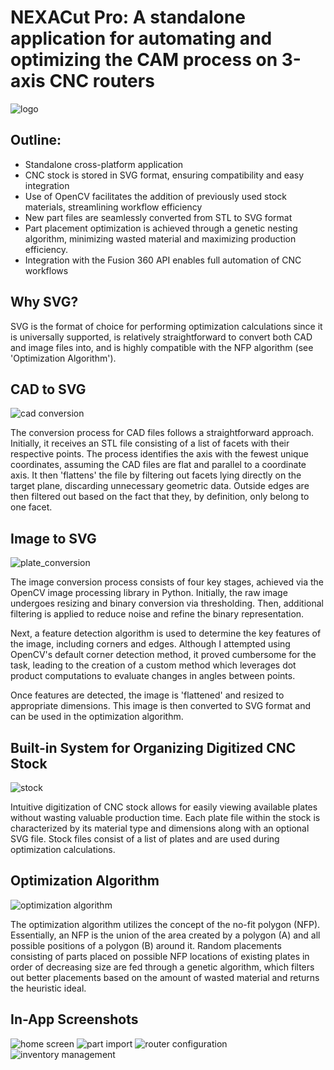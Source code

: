 # NEXACut Pro: A standalone application for automating and optimizing the CAM process on 3-axis CNC routers

![logo](https://github.com/nagan319/NEXACut-Pro/assets/147287567/e3962669-4dee-49f1-879c-7f65fb409fa7)

## Outline:

- Standalone cross-platform application
- CNC stock is stored in SVG format, ensuring compatibility and easy integration
- Use of OpenCV facilitates the addition of previously used stock materials, streamlining workflow efficiency
- New part files are seamlessly converted from STL to SVG format
- Part placement optimization is achieved through a genetic nesting algorithm, minimizing wasted material and maximizing production efficiency.
- Integration with the Fusion 360 API enables full automation of CNC workflows

## Why SVG?

SVG is the format of choice for performing optimization calculations since it is universally supported, is relatively straightforward to convert both CAD and image files into, and is highly compatible with the NFP algorithm (see 'Optimization Algorithm').

## CAD to SVG
![cad conversion](https://github.com/nagan319/NEXACut-Pro/assets/147287567/2986d8b4-7201-49c4-ae9f-c8305ca8250e)

The conversion process for CAD files follows a straightforward approach. Initially, it receives an STL file consisting of a list of facets with their respective points. The process identifies the axis with the fewest unique coordinates, assuming the CAD files are flat and parallel to a coordinate axis. It then 'flattens' the file by filtering out facets lying directly on the target plane, discarding unnecessary geometric data. Outside edges are then filtered out based on the fact that they, by definition, only belong to one facet.

## Image to SVG
![plate_conversion](https://github.com/nagan319/NEXACut-Pro/assets/147287567/01402912-f3c6-4d32-857d-f4a2ca78a3b4)

The image conversion process consists of four key stages, achieved via the OpenCV image processing library in Python. Initially, the raw image undergoes resizing and binary conversion via thresholding. Then, additional filtering is applied to reduce noise and refine the binary representation. 

Next, a feature detection algorithm is used to determine the key features of the image, including corners and edges. Although I attempted using OpenCV's default corner detection method, it proved cumbersome for the task, leading to the creation of a custom method which leverages dot product computations to evaluate changes in angles between points.

Once features are detected, the image is 'flattened' and resized to appropriate dimensions. This image is then converted to SVG format and can be used in the optimization algorithm.

## Built-in System for Organizing Digitized CNC Stock
![stock](https://github.com/nagan319/NEXACut-Pro/assets/147287567/560f59bf-28ef-4eee-938b-70b62dcd01e8)

Intuitive digitization of CNC stock allows for easily viewing available plates without wasting valuable production time. Each plate file within the stock is characterized by its material type and dimensions along with an optional SVG file. Stock files consist of a list of plates and are used during optimization calculations.

## Optimization Algorithm
![optimization algorithm](https://github.com/nagan319/NEXACut-Pro/assets/147287567/3e4c8641-22fb-4da7-b1b6-73e4e0635df2)

The optimization algorithm utilizes the concept of the no-fit polygon (NFP). Essentially, an NFP is the union of the area created by a polygon (A) and all possible positions of a polygon (B) around it. Random placements consisting of parts placed on possible NFP locations of existing plates in order of decreasing size are fed through a genetic algorithm, which filters out better placements based on the amount of wasted material and returns the heuristic ideal.

## In-App Screenshots
![home screen](https://github.com/nagan319/NEXACut-Pro/assets/147287567/0baff21f-711f-4207-a7ae-c543458f7cdd)
![part import](https://github.com/nagan319/NEXACut-Pro/assets/147287567/a12b3348-5d89-4fec-85fc-f865ae9c6a3a)
![router configuration](https://github.com/nagan319/NEXACut-Pro/assets/147287567/00fa6c2e-f65b-4b30-8763-2655c05b06e1)
![inventory management](https://github.com/nagan319/NEXACut-Pro/assets/147287567/3587b292-817e-4bd8-b274-bf74fa8fd690)



